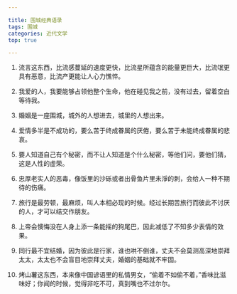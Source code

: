 ```yaml
---

title: 围城经典语录
tags: 围城
categories: 近代文学
top: true

---
```


1. 流言这东西，比流感蔓延的速度更快，比流星所蕴含的能量更巨大，比流氓更具有恶意，比流产更能让人心力憔悴。



2. 我爱的人，我要能够占领他整个生命，他在碰见我之前，没有过去，留着空白等待我。



3. 婚姻是一座围城，城外的人想进去，城里的人想出来。



4. 爱情多半是不成功的，要么苦于终成眷属的厌倦，要么苦于未能终成眷属的悲哀。



5. 要人知道自己有个秘密，而不让人知道是个什么秘密，等他们问，要他们猜，这是人性的虚荣。



6. 忠厚老实人的恶毒，像饭里的沙砾或者出骨鱼片里未淨的刺，会给人一种不期待的伤痛。



7. 旅行是最劳顿，最麻烦，叫人本相必现的时候。经过长期苦旅行而彼此不讨厌的人，才可以结交作朋友。

<!-- more -->

8. 上帝会懊悔没在人身上添一条能摇的狗尾巴，因此减低了不知多少表情的效果。

<!-- more -->

9. 同行最不宜结婚，因为彼此是行家，谁也哄不倒谁，丈夫不会莫测高深地崇拜太太，太太也不会盲目地崇拜丈夫，婚姻的基础就不牢固。



10. 烤山薯这东西，本来像中国谚语里的私情男女，“偷着不如偷不着，”香味比滋味好；你闻的时候，觉得非吃不可，真到嘴也不过尔尔。
